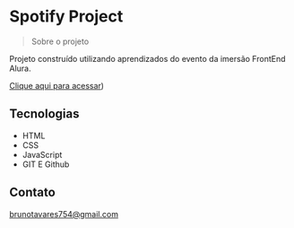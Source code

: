 # Spotify Project

> Sobre o projeto

Projeto construído utilizando aprendizados do evento da imersão FrontEnd Alura.

[Clique aqui para acessar](https://brunotavares754.github.io/spotify-project/))

## Tecnologias 

- HTML
- CSS
- JavaScript
- GIT E Github

## Contato

brunotavares754@gmail.com

